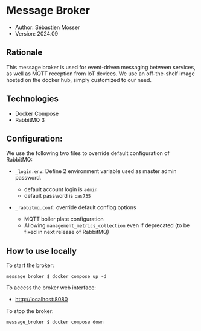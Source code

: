 # Message Broker

- Author: Sébastien Mosser
- Version: 2024.09


## Rationale

This message broker is used for event-driven messaging between services, as well as MQTT reception from IoT devices. We use an off-the-shelf image hosted on the docker hub, simply customized to our need.


## Technologies

- Docker Compose
- RabbitMQ 3

## Configuration:

We use the following two files to override default configuration of RabbitMQ:

- `_login.env`: Define 2 environment variable used as master admin password.
  - default account login is `admin`
  - default password is `cas735`

- `_rabbitmq.conf`: override default confiog options
  - MQTT boiler plate configuration
  - Allowing `management_metrics_collection` even if deprecated (to be fixed in next release of RabbitMQ)


## How to use locally

To start the broker:

```
message_broker $ docker compose up -d
```

To access the broker web interface:

  - [http://localhost:8080](http://localhost:8080)

To stop the broker:

```
message_broker $ docker compose down
```
